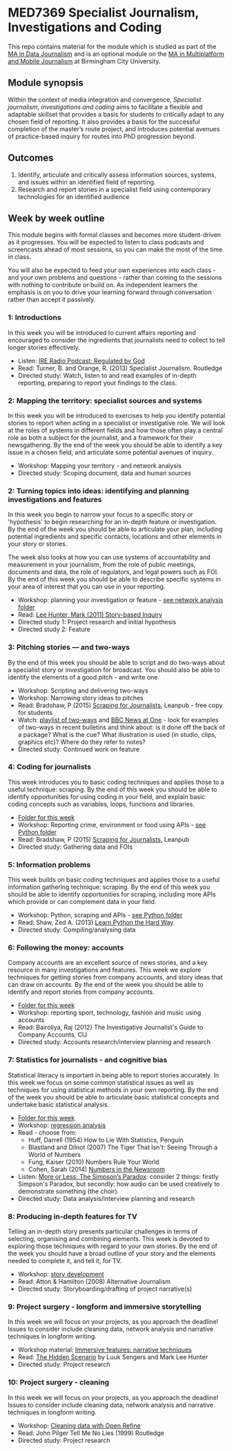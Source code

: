 # MED7369 Specialist Journalism, Investigations and Coding

This repo contains material for the module which is studied as part of the [MA in Data Journalism](http://bcu.ac.uk/media/courses/data-journalism) and is an optional module on the [MA in Multiplatform and Mobile Journalism](http://www.bcu.ac.uk/courses/multiplatform-and-mobile-journalism-ma-2018-19) at Birmingham City University.

## Module synopsis

Within the context of media integration and convergence, *Specialist journalism, investigations and coding* aims to facilitate a flexible and adaptable skillset that provides a basis for students to critically adapt to any chosen field of reporting. It also provides a basis for the successful completion of the master’s route project, and introduces potential avenues of practice-based inquiry for routes into PhD progression beyond.

## Outcomes

1.	Identify, articulate and critically assess information sources, systems, and issues within an identified field of reporting.
2.	Research and report stories in a specialist field using contemporary technologies for an identified audience

## Week by week outline

This module begins with formal classes and becomes more student-driven as it progresses. You will be expected to listen to class podcasts and screencasts ahead of most sessions, so you can make the most of the time in class.

You will also be expected to feed your own experiences into each class - and your own problems and questions - rather than coming to the sessions with nothing to contribute or build on. As independent learners the emphasis is on you to drive your learning forward through conversation rather than accept it passively.

### 1: Introductions

In this week you will be introduced to current affairs reporting and encouraged to consider the ingredients that journalists need to collect to tell longer stories effectively.

* Listen: [IRE Radio Podcast: Regulated by God](https://www.ire.org/blog/ire-radio/2016/06/13/ire-radio-podcast-regulated-god/)
* Read: Turner, B. and Orange, R. (2013) Specialist Journalism. Routledge
* Directed study: Watch, listen to and read examples of in-depth reporting, preparing to report your findings to the class.

### 2: Mapping the territory: specialist sources and systems

In this week you will be introduced to exercises to help you identify potential stories to report when acting in a specialist or investigative role. We will look at the roles of systems in different fields and how those often play a central role as both a subject for the journalist, and a framework for their newsgathering. By the end of the week you should be able to identify a key issue in a chosen field, and articulate some potential avenues of inquiry.

* Workshop: Mapping your territory - and network analysis
* Directed study: Scoping document, data and human sources

### 2: Turning topics into ideas: identifying and planning investigations and features

In this week you begin to narrow your focus to a specific story or 'hypothesis' to begin researching for an in-depth feature or investigation. By the end of the week you should be able to articulate your plan, including potential ingredients and specific contacts, locations and other elements in your story or stories.

The week also looks at how you can use systems of accountability and measurement in your journalism, from the role of public meetings, documents and data, the role of regulators, and legal powers such as FOI. By the end of this week you should be able to describe specific systems in your area of interest that you can use in your reporting.

* Workshop: planning your investigation or feature - [see network analysis folder](https://github.com/paulbradshaw/MED7369-Specialist-Investigative-Journalism/tree/master/networkanalysis)
* Read: [Lee Hunter, Mark (2011) Story-based Inquiry](http://unesdoc.unesco.org/images/0019/001930/193078e.pdf)
* Directed study 1: Project research and initial hypothesis
* Directed study 2: Feature

### 3: Pitching stories — and two-ways

By the end of this week you should be able to script and do two-ways about a specialist story or investigation for broadcast. You should also be able to identify the elements of a good pitch - and write one.

* Workshop: Scripting and delivering two-ways
* Workshop: Narrowing story ideas to pitches
* Read: Bradshaw, P (2015) [Scraping for Journalists](https://leanpub.com/scrapingforjournalists), Leanpub - free copy for students
* Watch: [playlist of two-ways](https://www.youtube.com/watch?v=xm_XKZDTNng&list=PLD1sPR1niPYz9ctv1okMEKL-V9f5Spka8) and [BBC News at One](https://www.bbc.co.uk/programmes/b007mpl9) - look for examples of two-ways in recent bulletins and think about: is it done off the back of a package? What is the cue? What illustration is used (in studio, clips, graphics etc)? Where do they refer to notes?
* Directed study: Continued work on feature

### 4: Coding for journalists

This week introduces you to basic coding techniques and applies those to a useful technique: scraping. By the end of this week you should be able to identify opportunities for using coding in your field, and explain basic coding concepts such as variables, loops, functions and libraries.

* [Folder for this week](https://github.com/paulbradshaw/MED7369-Specialist-Investigative-Journalism/tree/master/python)
* Workshop: Reporting crime, environment or food using APIs - [see Python folder](https://github.com/paulbradshaw/MED7369-Specialist-Investigative-Journalism/tree/master/python)
* Read: Bradshaw, P (2015) [Scraping for Journalists](https://leanpub.com/scrapingforjournalists), Leanpub
* Directed study: Gathering data and FOIs

### 5: Information problems

This week builds on basic coding techniques and applies those to a useful information gathering technique: scraping. By the end of this week you should be able to identify opportunities for scraping, including more APIs which provide or can complement data in your field.

* Workshop: Python, scraping and APIs - [see Python folder](https://github.com/paulbradshaw/MED7369-Specialist-Investigative-Journalism/tree/master/python)
* Read: Shaw, Zed A. (2013) [Learn Python the Hard Way](https://learnpythonthehardway.org/)
* Directed study: Compiling/analysing data

### 6: Following the money: accounts

Company accounts are an excellent source of news stories, and a key resource in many investigations and features. This week we explore techniques for getting stories from company accounts, and story ideas that can draw on accounts. By the end of the week you should be able to identify and report stories from company accounts.

* [Folder for this week](https://github.com/paulbradshaw/MED7369-Specialist-Investigative-Journalism/tree/master/accounts)
* Workshop: reporting sport, technology, fashion and music using accounts
* Read: Bairoliya, Raj (2012) The Investigative Journalist's Guide to Company Accounts, CIJ
* Directed study: Accounts research/interview planning and research

### 7: Statistics for journalists - and cognitive bias

Statistical literacy is important in being able to report stories accurately. In this week we focus on some common statistical issues as well as techniques for using statistical methods in your own reporting. By the end of the week you should be able to articulate basic statistical concepts and undertake basic statistical analysis.

* [Folder for this week](https://github.com/paulbradshaw/MED7369-Specialist-Investigative-Journalism/tree/master/statistics)
* Workshop: [regression analysis](https://github.com/BBC-Data-Unit/unsolved-crime/blob/master/regression.md)
* Read - choose from: 
  * Huff, Darrell (1954) How to Lie With Statistics, Penguin
  * Blastland and Dilnot (2007) The Tiger That Isn't: Seeing Through a World of Numbers
  * Fung, Kaiser (2010) Numbers Rule Your World
  * Cohen, Sarah (2014) [Numbers in the Newsroom](https://cvlassets.s3.amazonaws.com/Numbers_in_the_Newsroom_Second_Edition.pdf)
* Listen: [More or Less: The Simpson’s Paradox](https://www.bbc.co.uk/programmes/p03sm8vw): consider 2 things: firstly Simpson's Paradox, but secondly: how audio can be used creatively to demonstrate something (the choir).
* Directed study: Data analysis/interview planning and research

### 8: Producing in-depth features for TV

Telling an in-depth story presents particular challenges in terms of selecting, organising and combining elements. This week is devoted to exploring those techniques with regard to your own stories. By the end of the week you should have a broad outline of your story and the elements needed to complete it, and tell it, for TV.

* Workshop: [story development](https://github.com/paulbradshaw/MED7369-Specialist-Investigative-Journalism/blob/master/storytelling.md)
* Read: Atton & Hamilton (2008) Alternative Journalism
* Directed study: Storyboarding/drafting of project narrative(s)

### 9: Project surgery - longform and immersive storytelling

In this week we will focus on your projects, as you approach the deadline! Issues to consider include cleaning data, network analysis and narrative techniques in longform writing.

* Workshop material: [Immersive features: narrative techniques](https://github.com/paulbradshaw/MED7369-Specialist-Investigative-Journalism/blob/master/storytelling.md)
* Read: [The Hidden Scenario](https://tcij.org/handbooks/the-hidden-scenario/) by Luuk Sengers and Mark Lee Hunter
* Directed study: Project research

### 10: Project surgery - cleaning

In this week we will focus on your projects, as you approach the deadline! Issues to consider include cleaning data, network analysis and narrative techniques in longform writing.

* Workshop: [Cleaning data with Open Refine](https://github.com/paulbradshaw/MED7369-Specialist-Investigative-Journalism/tree/master/cleaning)
* Read: John Pilger Tell Me No Lies (1999) Routledge
* Directed study: Project research

